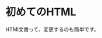 <html>
<head>
<title>練習その1</title>
</head>
<body>
<h1>初めてのHTML</h1>
HTMl文書って、変更するのも簡単です。
</body>
</html>
